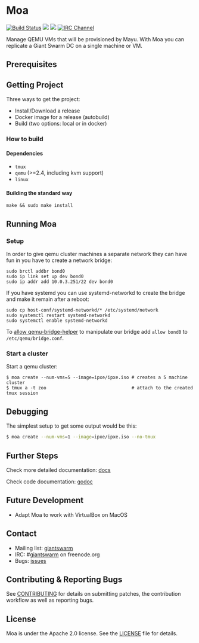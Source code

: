 # Moa

[![Build Status](https://api.travis-ci.org/giantswarm/moa.svg)](https://travis-ci.org/giantswarm/moa) [![](https://godoc.org/github.com/giantswarm/moa?status.svg)](http://godoc.org/github.com/giantswarm/moa) [![](https://img.shields.io/docker/pulls/giantswarm/moa.svg)](http://hub.docker.com/giantswarm/moa) [![IRC Channel](https://img.shields.io/badge/irc-%23giantswarm-blue.svg)](https://kiwiirc.com/client/irc.freenode.net/#giantswarm)

Manage QEMU VMs that will be provisioned by Mayu. With Moa you can replicate a Giant Swarm DC on a single machine or VM.

## Prerequisites

## Getting Project

Three ways to get the project:

- Install/Download a release
- Docker image for a release (autobuild)
- Build (two options: local or in docker)

### How to build

#### Dependencies

 * `tmux`
 * `qemu` (>=2.4, including kvm support)
 * `linux`

#### Building the standard way

```
make && sudo make install
```

## Running Moa

### Setup

In order to give qemu cluster machines a separate network they can have fun in
you have to create a network bridge:
```
sudo brctl addbr bond0
sudo ip link set up dev bond0
sudo ip addr add 10.0.3.251/22 dev bond0
```

If you have systemd you can use systemd-networkd to create the bridge and make it remain after a reboot:
```
sudo cp host-conf/systemd-networkd/* /etc/systemd/network
sudo systemctl restart systemd-networkd
sudo systemctl enable systemd-networkd
```

To [allow qemu-bridge-helper](http://wiki.qemu.org/Features-Done/HelperNetworking#Setup) to manipulate our bridge add `allow bond0` to `/etc/qemu/bridge.conf`.

### Start a cluster

Start a qemu cluster:
```
$ moa create --num-vms=5 --image=ipxe/ipxe.iso # creates a 5 machine cluster
$ tmux a -t zoo                                # attach to the created tmux session
```

## Debugging

The simplest setup to get some output would be this:
```bash
$ moa create --num-vms=1 --image=ipxe/ipxe.iso --no-tmux
```

## Further Steps

Check more detailed documentation: [docs](docs)

Check code documentation: [godoc](https://godoc.org/github.com/giantswarm/moa)

## Future Development

- Adapt Moa to work with VirtualBox on MacOS

## Contact

- Mailing list: [giantswarm](https://groups.google.com/forum/!forum/giantswarm)
- IRC: #[giantswarm](irc://irc.freenode.org:6667/#giantswarm) on freenode.org
- Bugs: [issues](https://github.com/giantswarm/moa/issues)

## Contributing & Reporting Bugs

See [CONTRIBUTING](CONTRIBUTING.md) for details on submitting patches, the contribution workflow as well as reporting bugs.

## License

Moa is under the Apache 2.0 license. See the [LICENSE](LICENSE) file for details.
